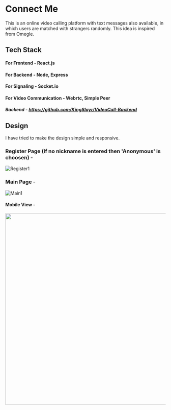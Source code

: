 # Connect Me
This is an online video calling platform with text messages also available, in which users are matched with strangers randomly. This idea is inspired from Omegle.


## Tech Stack
#### For Frontend - React.js
#### For Backend - Node, Express
#### For Signaling - Socket.io
#### For Video Communication - Webrtc, Simple Peer

##### Backend - https://github.com/KingSlayr/VideoCall-Backend

## Design
I have tried to make the design simple and responsive.

### Register Page (If no nickname is entered then 'Anonymous' is choosen) -
![Register1](https://user-images.githubusercontent.com/55028717/147203077-cdfa6f63-88c1-4fac-a936-51e27a076703.JPG)

### Main Page - 
![Main1](https://user-images.githubusercontent.com/55028717/150480875-5f90db86-62d8-4417-b7b2-d2d00f5b0f14.JPG)


#### Mobile View -

<p align="center">
  <img src="https://user-images.githubusercontent.com/55028717/150480901-82a25460-3ae9-4285-ba34-5b0e9178ac88.JPG" height=600/>
</p>
